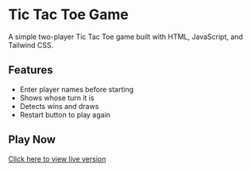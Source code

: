 # Tic Tac Toe Game

A simple two-player Tic Tac Toe game built with HTML, JavaScript, and Tailwind CSS.

## Features

- Enter player names before starting
- Shows whose turn it is
- Detects wins and draws
- Restart button to play again

## Play Now

<a href="https://arashad202.github.io/odin-tic-tac-toe/" target="_blank">Click here to view live version</a>
